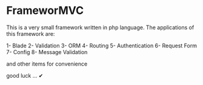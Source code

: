 # FrameworMVC

This is a very small framework written in php language. The applications of this framework are:

1- Blade
2- Validation
3- ORM
4- Routing
5- Authentication
6- Request Form
7- Config
8- Message Validation

and other items for convenience

good luck ... ✔
